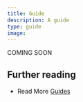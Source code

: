 ```yaml
---
title: Guide
description: A guide
type: guide
image: 
---
```


COMING SOON

## Further reading

- Read More [Guides](/guides/)
